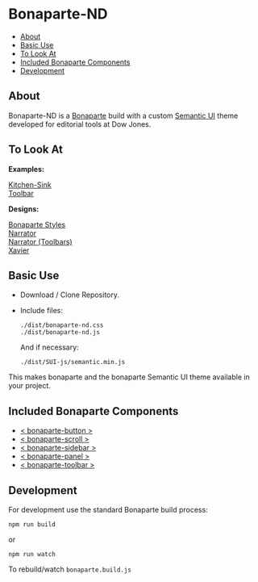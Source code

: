 # Bonaparte-ND

- [About](#about)
- [Basic Use](#basic-use)
- [To Look At](#to-look-at)
- [Included Bonaparte Components](#included-bonaparte-components)
- [Development](#development)

## About

Bonaparte-ND is a [Bonaparte](https://github.dowjones.net/bonaparte/bonaparte) build with a custom [Semantic UI](http://semantic-ui.com) theme developed for editorial tools at Dow Jones.

## To Look At

__Examples:__

[Kitchen-Sink](http://dowjones.github.io/bonaparte/examples/kitchen-sink.html)
<br>
[Toolbar](http://dowjones.github.io/bonaparte/examples/toolbar.html)


__Designs:__

[Bonaparte Styles](http://dowjones.github.io/bonaparte/designs/Bonaparte%20v0.2.pdf)
<br>
[Narrator](http://dowjones.github.io/bonaparte/designs/Narrator%20UI%20v0.1.pdf)
<br>
[Narrator (Toolbars)](http://dowjones.github.io/bonaparte/designs/Narrator%20UI%20v0.1%20-%20toolbars.pdf)
<br>
[Xavier](http://dowjones.github.io/bonaparte/designs/Xavier%20UI%20v0.2.pdf)


## Basic Use

- Download / Clone Repository.
- Include files: 

  ```
  ./dist/bonaparte-nd.css
  ./dist/bonaparte-nd.js
  ```
  
  And if necessary:
  ```
  ./dist/SUI-js/semantic.min.js
  ```
  
This makes bonaparte and the bonaparte Semantic UI theme available in your project.


## Included Bonaparte Components

  - [< bonaparte-button >](https://github.dowjones.net/bonaparte/bonaparte-button)
  - [< bonaparte-scroll >](https://github.dowjones.net/bonaparte/bonaparte-scroll)
  - [< bonaparte-sidebar >](https://github.dowjones.net/bonaparte/bonaparte-sidebar)
  - [< bonaparte-panel >](https://github.dowjones.net/bonaparte/bonaparte-panel)
  - [< bonaparte-toolbar >](https://github.dowjones.net/bonaparte/bonaparte-toolbar)

## Development

For development use the standard Bonaparte build process:

```
npm run build
```
or
```
npm run watch
```
To rebuild/watch `bonaparte.build.js`
